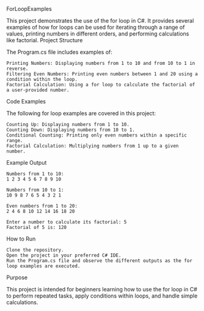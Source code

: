 ForLoopExamples

This project demonstrates the use of the for loop in C#. It provides several examples of how for loops can be used for iterating through a range of values, printing numbers in different orders, and performing calculations like factorial.
Project Structure

The Program.cs file includes examples of:

    Printing Numbers: Displaying numbers from 1 to 10 and from 10 to 1 in reverse.
    Filtering Even Numbers: Printing even numbers between 1 and 20 using a condition within the loop.
    Factorial Calculation: Using a for loop to calculate the factorial of a user-provided number.

Code Examples

The following for loop examples are covered in this project:

    Counting Up: Displaying numbers from 1 to 10.
    Counting Down: Displaying numbers from 10 to 1.
    Conditional Counting: Printing only even numbers within a specific range.
    Factorial Calculation: Multiplying numbers from 1 up to a given number.

Example Output

    Numbers from 1 to 10:
    1 2 3 4 5 6 7 8 9 10

    Numbers from 10 to 1:
    10 9 8 7 6 5 4 3 2 1

    Even numbers from 1 to 20:
    2 4 6 8 10 12 14 16 18 20

    Enter a number to calculate its factorial: 5
    Factorial of 5 is: 120

How to Run

    Clone the repository.
    Open the project in your preferred C# IDE.
    Run the Program.cs file and observe the different outputs as the for loop examples are executed.

Purpose

This project is intended for beginners learning how to use the for loop in C# to perform repeated tasks, apply conditions within loops, and handle simple calculations.
